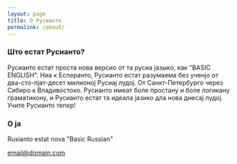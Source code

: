 ```yaml
---
layout: page
title: О Русианто
permalink: /about/
---
```



### Што естат Русианто?

Русианто естат проста нова версио от та русиа јазыко, как "BASIC ENGLISH". Ниа к Есперанто, Русианто естат разумаема без ученјо от два-сто-пјат-десет милионој Русиај лудој. От Санкт-Петербурго через Сибиро к Владивостоко. Русианто имеат боле простану и боле логикану граматикону, и Русианто естат та идеала јазико дла нова днесај лудој. Учите Русианто тепер!

### О ја

Rusianto estat nova "Basic Russian"

[email@domain.com](mailto:email@domain.com)